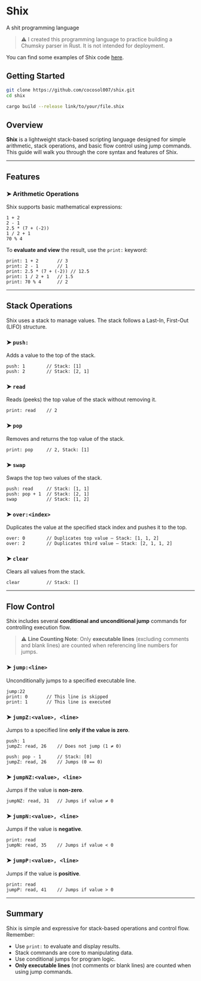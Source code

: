 # Shix
A shit programming language
> ⚠️ I created this programming language to practice building a Chumsky parser in Rust. It is not intended for deployment.

You can find some examples of Shix code [here](examples).

## Getting Started

```bash
git clone https://github.com/cocosol007/shix.git
cd shix

cargo build --release link/to/your/file.shix
```
## Overview

**Shix** is a lightweight stack-based scripting language designed for simple arithmetic, stack operations, and basic flow control using jump commands. This guide will walk you through the core syntax and features of Shix.

---

## Features

### ➤ Arithmetic Operations

Shix supports basic mathematical expressions:

```shix
1 + 2
2 - 1
2.5 * (7 + (-2))
1 / 2 + 1
70 % 4
```

To **evaluate and view** the result, use the `print:` keyword:

```shix
print: 1 + 2       // 3
print: 2 - 1       // 1
print: 2.5 * (7 + (-2)) // 12.5
print: 1 / 2 + 1   // 1.5
print: 70 % 4      // 2
```

---

## Stack Operations

Shix uses a stack to manage values. The stack follows a Last-In, First-Out (LIFO) structure.

### ➤ `push:`

Adds a value to the top of the stack.

```shix
push: 1        // Stack: [1]
push: 2        // Stack: [2, 1]
```

### ➤ `read`

Reads (peeks) the top value of the stack without removing it.

```shix
print: read    // 2
```

### ➤ `pop`

Removes and returns the top value of the stack.

```shix
print: pop     // 2, Stack: [1]
```

### ➤ `swap`

Swaps the top two values of the stack.

```shix
push: read     // Stack: [1, 1]
push: pop + 1  // Stack: [2, 1]
swap           // Stack: [1, 2]
```

### ➤ `over:<index>`

Duplicates the value at the specified stack index and pushes it to the top.

```shix
over: 0        // Duplicates top value — Stack: [1, 1, 2]
over: 2        // Duplicates third value — Stack: [2, 1, 1, 2]
```

### ➤ `clear`

Clears all values from the stack.

```shix
clear          // Stack: []
```

---

## Flow Control

Shix includes several **conditional and unconditional jump** commands for controlling execution flow.

> ⚠️ **Line Counting Note**: Only **executable lines** (excluding comments and blank lines) are counted when referencing line numbers for jumps.

### ➤ `jump:<line>`

Unconditionally jumps to a specified executable line.

```shix
jump:22
print: 0       // This line is skipped
print: 1       // This line is executed
```

### ➤ `jumpZ:<value>, <line>`

Jumps to a specified line **only if the value is zero**.

```shix
push: 1
jumpZ: read, 26    // Does not jump (1 ≠ 0)

push: pop - 1      // Stack: [0]
jumpZ: read, 26    // Jumps (0 == 0)
```

### ➤ `jumpNZ:<value>, <line>`

Jumps if the value is **non-zero**.

```shix
jumpNZ: read, 31   // Jumps if value ≠ 0
```

### ➤ `jumpN:<value>, <line>`

Jumps if the value is **negative**.

```shix
print: read
jumpN: read, 35    // Jumps if value < 0
```

### ➤ `jumpP:<value>, <line>`

Jumps if the value is **positive**.

```shix
print: read
jumpP: read, 41    // Jumps if value > 0
```

---
## Summary

Shix is simple and expressive for stack-based operations and control flow. Remember:

* Use `print:` to evaluate and display results.
* Stack commands are core to manipulating data.
* Use conditional jumps for program logic.
* **Only executable lines** (not comments or blank lines) are counted when using jump commands.
